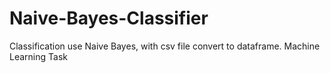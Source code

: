 # Naive-Bayes-Classifier
Classification use Naive Bayes, with csv file convert to dataframe.
Machine Learning Task
